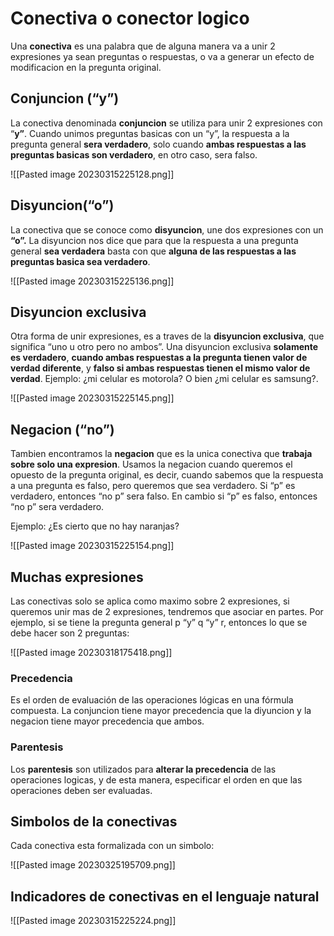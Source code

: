 # Conectiva o conector logico

Una **conectiva** es una palabra que de alguna manera va a unir 2 expresiones ya sean preguntas o respuestas, o va a generar un efecto de modificacion en la pregunta original.

## Conjuncion (“y”)

La conectiva denominada **conjuncion** se utiliza para unir 2 expresiones con  “**y”**. Cuando unimos preguntas basicas con un “y”, la respuesta a la pregunta general **sera verdadero**, solo cuando **ambas respuestas a las preguntas basicas son verdadero**, en otro caso, sera falso.

![[Pasted image 20230315225128.png]]

## Disyuncion(“o”)

La conectiva que se conoce como **disyuncion**, une dos expresiones con un **“o”.** La disyuncion nos dice que para que la respuesta a una pregunta general **sea verdadera** basta con que **alguna de las respuestas a las preguntas basica sea verdadero**.

![[Pasted image 20230315225136.png]]

## Disyuncion exclusiva

Otra forma de unir expresiones, es a traves de la **disyuncion exclusiva**, que significa “uno u otro pero no ambos”. Una disyuncion exclusiva **solamente es verdadero**, **cuando ambas respuestas a la pregunta tienen valor de verdad diferente**, y **falso si ambas respuestas tienen el mismo valor de verdad**. Ejemplo: ¿mi celular es motorola? O bien ¿mi celular es samsung?.

![[Pasted image 20230315225145.png]]

## Negacion (“no”)

Tambien encontramos la **negacion** que es la unica conectiva que **trabaja sobre solo una expresion**. Usamos la negacion cuando queremos el opuesto de la pregunta original, es decir, cuando sabemos que la respuesta a una pregunta es falso, pero queremos que sea verdadero. Si “p” es verdadero, entonces “no p” sera falso. En cambio si “p” es falso, entonces “no p” sera verdadero. 

Ejemplo: ¿Es cierto que no hay naranjas?

![[Pasted image 20230315225154.png]]

## Muchas expresiones

Las conectivas solo se aplica como maximo sobre 2 expresiones, si queremos unir mas de 2 expresiones, tendremos que asociar en partes. Por ejemplo, si se tiene la pregunta general p “y” q “y” r, entonces lo que se debe hacer son 2 preguntas:

![[Pasted image 20230318175418.png]]

### Precedencia
Es el orden de evaluación de las operaciones lógicas en una fórmula compuesta. La conjuncion tiene mayor precedencia que la diyuncion  y la negacion tiene mayor precedencia que ambos.

### Parentesis
Los **parentesis** son utilizados para **alterar la precedencia** de las operaciones logicas, y de esta manera, especificar el orden en que las operaciones deben ser evaluadas.

## Simbolos de la conectivas

Cada conectiva esta formalizada con un simbolo:

![[Pasted image 20230325195709.png]]

## Indicadores de conectivas en el lenguaje natural

![[Pasted image 20230315225224.png]]